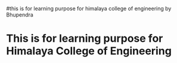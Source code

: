 #this is for learning purpose for himalaya college of engineering by Bhupendra

# This is for learning purpose for Himalaya College of Engineering
